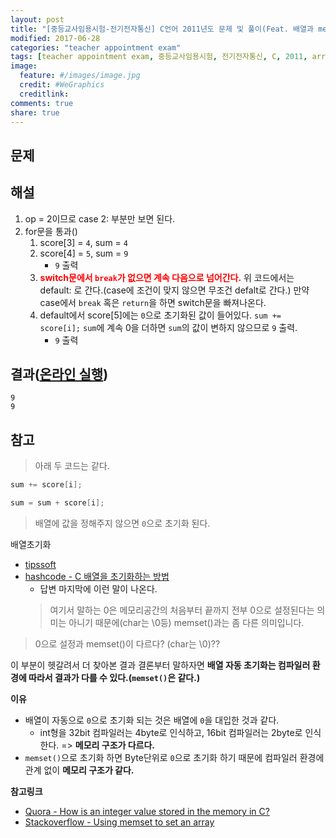 ```yaml
---
layout: post
title: "[중등교사임용시험-전기전자통신] C언어 2011년도 문제 및 풀이(Feat. 배열과 memset()차이)"
modified: 2017-06-28
categories: "teacher appointment exam"
tags: [teacher appointment exam, 중등교사임용시험, 전기전자통신, C, 2011, array, memset]
image:
  feature: #/images/image.jpg
  credit: #WeGraphics
  creditlink: 
comments: true
share: true
---
```


## 문제

<script src="https://gist.github.com/qvil/d77d80925b482411cf8c3b88f1de6431.js"></script>

## 해설
1. op = 2이므로 case 2: 부분만 보면 된다.
1. for문을 통과()
    1. score[3] = `4`, sum = `4`
    1. score[4] = `5`, sum = `9`
        - `9` 출력
    1. <span style="color: red;font-weight: bold">switch문에서 `break`가 없으면 계속 다음으로 넘어간다.</span> 위 코드에서는 default: 로 간다.(case에 조건이 맞지 않으면 무조건 defalt로 간다.) 만약 case에서 `break` 혹은 `return`을 하면 switch문을 빠져나온다.
    1. default에서 score[5]에는 `0`으로 초기화된 값이 들어있다. `sum += score[i];` `sum`에 계속 0을 더하면 `sum`의 값이 변하지 않으므로 `9` 출력.
        - `9` 출력

## 결과([온라인 실행](https://www.tutorialspoint.com/compile_c_online.php))
```
9
9
```

## 참고
>아래 두 코드는 같다.

```c
sum += score[i];
```
```c
sum = sum + score[i];
```

>배열에 값을 정해주지 않으면 `0`으로 초기화 된다.

배열초기화
- [tipssoft](http://www.tipssoft.com/bulletin/board.php?bo_table=FAQ&wr_id=741)
- [hashcode - C 배열을 초기화하는 방법](http://hashcode.co.kr/questions/741/c-배열을-초기화하는-방법)
    - 답변 마지막에 이런 말이 나온다.
    >여기서 말하는 0은 메모리공간의 처음부터 끝까지 전부 0으로 설정된다는 의미는 아니기 때문에(char는 \0등) memset()과는 좀 다른 의미입니다.

>0으로 설정과 memset()이 다르다? (char는 \0)??

이 부분이 헷갈려서 더 찾아본 결과 결론부터 말하자면 **배열 자동 초기화는 컴파일러 환경에 따라서 결과가 다를 수 있다.(`memset()`은 같다.)**

**이유**
- 배열이 자동으로 `0`으로 초기화 되는 것은 배열에 `0`을 대입한 것과 같다.
    - int형을 32bit 컴파일러는 4byte로 인식하고, 16bit 컴파일러는 2byte로 인식한다. => **메모리 구조가 다르다.**
- `memset()`으로 초기화 하면 Byte단위로 `0`으로 초기화 하기 때문에 컴파일러 환경에 관계 없이 **메모리 구조가 같다.**

**참고링크**
- [Quora - How is an integer value stored in the memory in C?](https://www.quora.com/How-is-an-integer-value-stored-in-the-memory-in-C)
- [Stackoverflow - Using memset to set an array](https://stackoverflow.com/questions/11528955/using-memset-to-set-an-array)